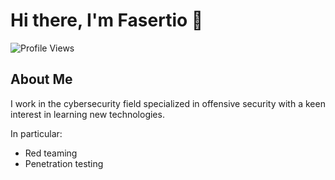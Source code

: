 # Hi there, I'm Fasertio 👋

![Profile Views](https://komarev.com/ghpvc/?username=Fasertio&color=blue)

## About Me

I work in the cybersecurity field specialized in offensive security with a keen interest in learning new technologies.

In particular: 

- Red teaming
- Penetration testing
